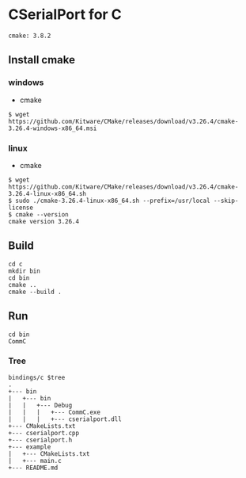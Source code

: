 # CSerialPort for C

```
cmake: 3.8.2
```

## Install cmake

### windows

- cmake

```
$ wget https://github.com/Kitware/CMake/releases/download/v3.26.4/cmake-3.26.4-windows-x86_64.msi
```

### linux

- cmake

```
$ wget https://github.com/Kitware/CMake/releases/download/v3.26.4/cmake-3.26.4-linux-x86_64.sh
$ sudo ./cmake-3.26.4-linux-x86_64.sh --prefix=/usr/local --skip-license
$ cmake --version
cmake version 3.26.4
```

## Build

```
cd c
mkdir bin
cd bin
cmake ..
cmake --build .
```

## Run

```
cd bin
CommC
```

### Tree

```
bindings/c $tree
.
+--- bin
|   +--- bin
|   |   +--- Debug
|   |   |   +--- CommC.exe
|   |   |   +--- cserialport.dll
+--- CMakeLists.txt
+--- cserialport.cpp
+--- cserialport.h
+--- example
|   +--- CMakeLists.txt
|   +--- main.c
+--- README.md
```
